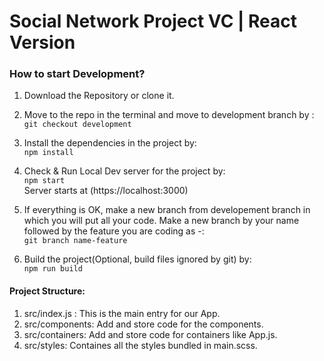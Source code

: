 # Social Network Project VC | React Version
### How to start Development?

1. Download the Repository or clone it.

2. Move to the repo in the terminal and move to development branch by : <br />
`git checkout development`

3. Install the dependencies in the project by:<br />
`npm install`

4. Check & Run Local Dev server for the project by:<br />
`npm start`<br />
Server starts at (https://localhost:3000)

5. If everything is OK, make a new branch from developement branch in which you will put all your code. Make a new branch by your name followed by the feature you are coding as <name>-<feature>: <br />
`git branch name-feature`

6. Build the project(Optional, build files ignored by git) by:<br />
`npm run build`

#### Project Structure:

1. src/index.js : This is the main entry for our App.
2. src/components: Add and store code for the components.
3. src/containers: Add and store code for containers like App.js.
4. src/styles: Containes all the styles bundled in main.scss.


